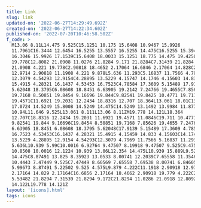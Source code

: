 ```yaml
---
title: Link
slug: link
updated-on: '2022-06-27T14:29:49.692Z'
created-on: '2022-06-27T14:22:34.602Z'
published-on: '2022-07-20T10:46:58.502Z'
f_code: >
  M13.06 8.11L14.475 9.525C15.1251 10.175 15.6408 10.9467 15.9926
  11.7961C16.3444 12.6454 16.5255 13.5557 16.5255 14.475C16.5255 15.3943 16.3444
  16.3046 15.9926 17.1539C15.6408 18.0033 15.1251 18.775 14.475 19.425L14.121
  19.778C12.8082 21.0908 11.0276 21.8284 9.171 21.8284C7.31439 21.8284 5.53382
  21.0908 4.221 19.778C2.90818 18.4652 2.17064 16.6846 2.17064 14.828C2.17064
  12.9714 2.90818 11.1908 4.221 9.878L5.636 11.293C5.16837 11.7566 4.7969
  12.3079 4.54293 12.9154C4.28895 13.5229 4.15747 14.1746 4.15603 14.833C4.15459
  15.4915 4.28321 16.1437 4.53453 16.7523C4.78584 17.3609 5.15489 17.9139
  5.62048 18.3795C6.08608 18.8451 6.63905 19.2142 7.24766 19.4655C7.85626
  19.7168 8.50851 19.8454 9.16696 19.844C9.82541 19.8425 10.4771 19.711 11.0846
  19.4571C11.6921 19.2031 12.2434 18.8316 12.707 18.364L13.061 18.01C13.9984
  17.0724 14.5249 15.8008 14.5249 14.475C14.5249 13.1492 13.9984 11.8776 13.061
  10.94L11.646 9.525L13.061 8.111L13.06 8.11ZM19.778 14.121L18.364
  12.707C18.8316 12.2434 19.2031 11.6921 19.4571 11.0846C19.711 10.4771 19.8425
  9.82541 19.844 9.16696C19.8454 8.50851 19.7168 7.85626 19.4655 7.24766C19.2142
  6.63905 18.8451 6.08608 18.3795 5.62048C17.9139 5.15489 17.3609 4.78584
  16.7523 4.53453C16.1437 4.28321 15.4915 4.15459 14.833 4.15603C14.1746 4.15747
  13.5229 4.28895 12.9154 4.54293C12.3079 4.7969 11.7566 5.16837 11.293
  5.636L10.939 5.99C10.0016 6.92764 9.47507 8.19918 9.47507 9.525C9.47507
  10.8508 10.0016 12.1224 10.939 13.06L12.354 14.475L10.939 15.889L9.525
  14.475C8.87491 13.825 8.35923 13.0533 8.00741 12.2039C7.65558 11.3546 7.47449
  10.4443 7.47449 9.525C7.47449 8.60569 7.65558 7.69538 8.00741 6.84605C8.35923
  5.99673 8.87491 5.22502 9.525 4.575L9.879 4.222C11.1918 2.90918 12.9724
  2.17164 14.829 2.17164C16.6856 2.17164 18.4662 2.90918 19.779 4.222C21.0918
  5.53482 21.8294 7.31539 21.8294 9.172C21.8294 11.0286 21.0918 12.8092 19.779
  14.122L19.778 14.121Z
layout: '[icons].html'
tags: icons
---
```



